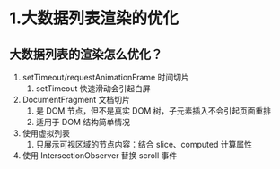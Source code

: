 <!--
 * @Author       : JK
 * @Date         : 2023-05-12 11:21:19
 * @LastEditors  : JK
 * @LastEditTime : 2023-05-21 20:49:52
 * @FilePath     : /docs/面经/场景题/1.大数据列表渲染的优化.md
 * @Description  :
 * Copyright 2023 OBKoro1, All Rights Reserved.
 * 2023-05-12 11:21:19
-->

# 1.大数据列表渲染的优化

## 大数据列表的渲染怎么优化？

1. setTimeout/requestAnimationFrame 时间切片
   1. setTimeout 快速滑动会引起白屏
2. DocumentFragment 文档切片
   1. 是 DOM 节点，但不是真实 DOM 树，子元素插入不会引起页面重排
   2. 适用于 DOM 结构简单情况
3. 使用虚拟列表
   1. 只展示可视区域的节点内容：结合 slice、computed 计算属性
4. 使用 IntersectionObserver 替换 scroll 事件
